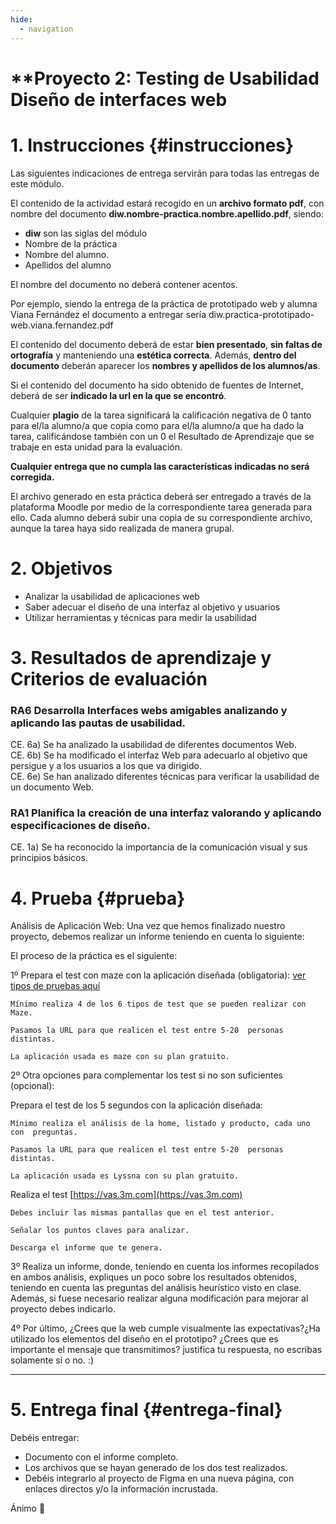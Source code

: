 ```yaml
---
hide:
  - navigation
---
```


# **Proyecto 2: Testing de Usabilidad Diseño de interfaces web
# 1.  **Instrucciones** {#instrucciones}

Las siguientes indicaciones de entrega servirán para todas las entregas de este módulo.

El contenido de la actividad estará recogido en un **archivo formato pdf**, con nombre del documento **diw.nombre-practica.nombre.apellido.pdf**, siendo:

- **diw** son las siglas del módulo
- Nombre de la práctica
- Nombre del alumno.
- Apellidos del alumno


El nombre del documento no deberá contener acentos.

Por ejemplo, siendo la entrega de la práctica de prototipado web y alumna Viana Fernández el documento a entregar sería diw.practica-prototipado-web.viana.fernandez.pdf

El contenido del documento deberá de estar **bien presentado**, **sin faltas de ortografía** y manteniendo una **estética correcta**. Además, **dentro del documento** deberán aparecer los **nombres y apellidos de los alumnos/as**.

Si el contenido del documento ha sido obtenido de fuentes de Internet, deberá de ser **indicado la url en la que se encontró**.

Cualquier **plagio** de la tarea significará la calificación negativa de 0 tanto para el/la alumno/a que copia como para el/la alumno/a que ha dado la tarea, calificándose también con un 0 el Resultado de Aprendizaje que se trabaje en esta unidad para la evaluación.

**Cualquier entrega que no cumpla las características indicadas no será corregida.**

El archivo generado en esta práctica deberá ser entregado a través de la plataforma Moodle por medio de la correspondiente tarea generada para ello. Cada alumno deberá subir una copia de su correspondiente archivo, aunque la tarea haya sido realizada de manera grupal.

# 2. **Objetivos**

* Analizar la usabilidad de aplicaciones web
* Saber adecuar el diseño de una interfaz al objetivo y usuarios
* Utilizar herramientas y técnicas para medir la usabilidad

# 3. **Resultados de aprendizaje y Criterios de evaluación** 

### **RA6  Desarrolla Interfaces webs amigables analizando y aplicando las pautas de usabilidad.**  
CE. 6a) Se ha analizado la usabilidad de diferentes documentos Web.  
CE. 6b) Se ha modificado el interfaz Web para adecuarlo al objetivo que persigue y a los usuarios a los que va dirigido.  
CE. 6e) Se han analizado diferentes técnicas para verificar la usabilidad de un documento Web.

### **RA1 Planifica la creación de una interfaz valorando y aplicando especificaciones de diseño.**  
CE. 1a)  Se ha reconocido la importancia de la comunicación visual y sus principios básicos.

# 4. **Prueba** {#prueba}

Análisis de Aplicación Web: Una vez que hemos finalizado nuestro proyecto, debemos realizar un informe teniendo en cuenta lo siguiente:

El proceso de la práctica es el siguiente:

1º Prepara el test con maze con la aplicación diseñada (obligatoria): [ver tipos de pruebas aquí ](https://envasador.github.io/DIW/docs/referencias/ud3-Testing-Usabilidad/#3-test-de-cuestionarios-survey-test)


	Mínimo realiza 4 de los 6 tipos de test que se pueden realizar con Maze. 

	Pasamos la URL para que realicen el test entre 5-20  personas distintas.

	La aplicación usada es maze con su plan gratuito.

2º Otra opciones para complementar los test si no son suficientes (opcional):

Prepara el test de los 5 segundos con la aplicación diseñada:

	Mínimo realiza el análisis de la home, listado y producto, cada uno con  preguntas.

	Pasamos la URL para que realicen el test entre 5-20  personas distintas.

	La aplicación usada es Lyssna con su plan gratuito.

Realiza el test [https://vas.3m.com](https://vas.3m.com)

	Debes incluir las mismas pantallas que en el test anterior.

	Señalar los puntos claves para analizar.

	Descarga el informe que te genera.

3º Realiza un informe, donde, teniendo en cuenta los informes recopilados en ambos análisis, expliques un poco sobre los resultados obtenidos, teniendo en cuenta las preguntas del análisis heurístico visto en clase. Además, si fuese necesario realizar alguna modificación para mejorar al proyecto debes indicarlo.

4º Por último, ¿Crees que la web cumple visualmente las expectativas?¿Ha utilizado los elementos del diseño en el prototipo? ¿Crees que es importante el mensaje que transmitimos? justifica tu respuesta, no escribas solamente si o no. :)

---

# 5. **Entrega final** {#entrega-final}

Debéis entregar:

* Documento con el informe completo.
* Los archivos que se hayan generado de los dos test realizados.
* Debéis integrarlo al proyecto de Figma en una nueva página, con enlaces directos y/o la información incrustada.

Ánimo 🖖
